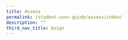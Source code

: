 ```yaml
---
title: Assess
permalink: /student-user-guide/assess/index/
description: ""
third_nav_title: Asign
---
```

